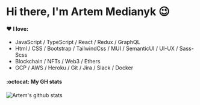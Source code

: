 # Hi there, I'm Artem Medianyk  :wink:
 
#### :heart: I love:

- JavaScript / TypeScript / React / Redux / GraphQL
- Html / CSS / Bootstrap / TailwindCss / MUI / SemanticUI / UI-UX / Sass-Scss
- Blockchain / NFTs / Web3 / Ethers
- GCP / AWS / Heroku / Git / Jira / Slack / Docker


#### :octocat: My GH stats

![Artem's github stats](https://github-readme-stats.vercel.app/api?username=artem-327&count_private=true&show_icons=true) 

